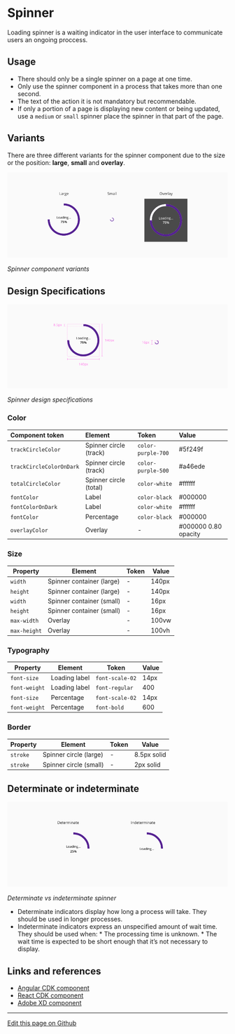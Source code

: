# Spinner

Loading spinner is a waiting indicator in the user interface to communicate users an ongoing proccess. 

## Usage

* There should only be a single spinner on a page at one time.
* Only use the spinner component in a process that takes more than one second.
* The text of the action it is not mandatory but recommendable.
* If only a portion of a page is displaying new content or being updated, use a `medium` or `small` spinner place the spinner in that part of the page.

## Variants

There are three different variants for the spinner component due to the size or the position: **large**, **small** and **overlay**.

![Spinner component variants](images/spinner_variants.png)

_Spinner component variants_


## Design Specifications

![Spinner design specifications](images/spinner_specs.png)

_Spinner design specifications_

### Color

| Component token           | Element                   | Token                   | Value     |
| :------------------------ | :------------------------ | :---------------------- | :-------- |
| `trackCircleColor`        | Spinner circle (track)    | `color-purple-700`      | #5f249f   |
| `trackCircleColorOnDark`  | Spinner circle (track)    | `color-purple-500`      | #a46ede   |
| `totalCircleColor`        | Spinner circle (total)    | `color-white`           | #ffffff   |
| `fontColor`               | Label                     | `color-black`           | #000000   |
| `fontColorOnDark`         | Label                     | `color-white`           | #ffffff   |
| `fontColor`               | Percentage                | `color-black`           | #000000   |
| `overlayColor`            | Overlay                   | -                       | #000000 0.80 opacity |


### Size

| Property        | Element                      | Token            | Value     |
| --------------- | ---------------------------- | ---------------- | --------- |
| `width`         | Spinner container (large)    | -                | 140px     |
| `height`        | Spinner container (large)    | -                | 140px     |
| `width`         | Spinner container (small)    | -                | 16px      |
| `height`        | Spinner container (small)    | -                | 16px      |
| `max-width`     | Overlay                      | -                | 100vw     |
| `max-height`    | Overlay                      | -                | 100vh     |


### Typography

| Property        | Element          | Token            | Value     |
| --------------- | ---------------- | ---------------- | --------- |
| `font-size`     | Loading label    | `font-scale-02`  | 14px      |
| `font-weight`   | Loading label    | `font-regular`   | 400       |
| `font-size`     | Percentage       | `font-scale-02`  | 14px      |
| `font-weight`   | Percentage       | `font-bold`      | 600       |

### Border

| Property        | Element                      | Token            | Value        |
| --------------- | ---------------------------- | ---------------- | ------------ |
| `stroke`        | Spinner circle (large)       | -                | 8.5px solid  |
| `stroke`        | Spinner circle (small)       | -                | 2px solid    |

## Determinate or indeterminate   
 
![Determinate spinner](images/spinner_determinate_indeterminate.png)

_Determinate vs indeterminate spinner_

* Determinate indicators display how long a process will take. They should be used in longer processes.
* Indeterminate indicators express an unspecified amount of wait time. They should be used when:
        * The processing time is unknown.
        * The wait time is expected to be short enough that it’s not necessary to display.



## Links and references

* [Angular CDK component](https://developer.dxc.com/tools/angular/next/#/components/spinner)
* [React CDK component](https://developer.dxc.com/tools/react/next/#/components/spinner)
* [Adobe XD component](https://xd.adobe.com/view/bc8ee829-5380-4561-8957-07d06bbb51df-e9dd/)


____________________________________________________________

[Edit this page on Github](https://github.com/dxc-technology/halstack-style-guide/blob/master/guidelines/components/spinner/README.md)

